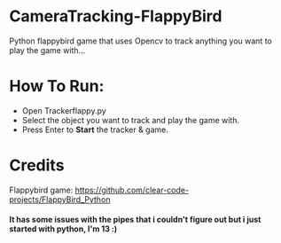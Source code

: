 # CameraTracking-FlappyBird
Python flappybird game that uses Opencv to track anything you want to play the game with...

# How To Run: #
- Open Trackerflappy.py
- Select the object you want to track and play the game with.
- Press Enter to **Start** the tracker & game.
# Credits #
Flappybird game: https://github.com/clear-code-projects/FlappyBird_Python

#### It has some issues with the pipes that i couldn't figure out but i just started with python, I'm 13 :) ####
